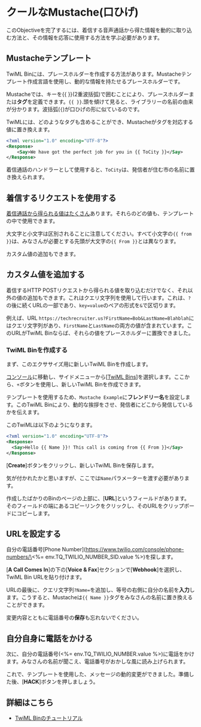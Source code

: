 # クールなMustache(口ひげ)

このObjectiveを完了するには、着信する音声通話から得た情報を動的に取り込む方法と、その情報を応答に使用する方法を学ぶ必要があります。

## Mustacheテンプレート

TwiML Binには、プレースホルダーを作成する方法があります。Mustacheテンプレート作成言語を使用し、動的な情報を持たせるプレースホルダーです。

Mustacheでは、キーを{{ }}(2重波括弧)で囲むことにより、プレースホルダーまたは**タグ**を定義できます。`{{ }}`.頭を傾けて見ると、ライブラリーの名前の由来が分かります。波括弧(`{`)が口ひげの形に似ているのです。

TwiMLには、どのようなタグも含めることができ、Mustacheがタグを対応する値に置き換えます。

```xml
<?xml version="1.0" encoding="UTF-8"?>
<Response>
    <Say>We have got the perfect job for you in {{ ToCity }}</Say>
</Response>
```

着信通話のハンドラーとして使用すると、`ToCity`は、発信者が住む市の名前に置き換えられます。

## 着信するリクエストを使用する

[着信通話から得られる値はたくさん](https://www.twilio.com/docs/voice/twiml#request-parameters)あります。それらのどの値も、テンプレートの中で使用できます。

大文字と小文字は区別されることに注意してください。すべて小文字の`{{ from }}`は、みなさんが必要とする先頭が大文字の`{{ From }}`とは異なります。

カスタム値の追加もできます。

## カスタム値を追加する

着信するHTTP POSTリクエストから得られる値を取り込むだけでなく、それ以外の値の追加もできます。これはクエリ文字列を使用して行います。これは、`?`の後に続くURLの一部であり、`key=value`のペアの形式を`&`で区切ります。

例えば、URL `https://techrecruiter.us?FirstName=Bob&LastName=Blahblah`にはクエリ文字列があり、`FirstName`と`LastName`の両方の値が含まれています。このURLがTwiML Binならば、それらの値をプレースホルダーに置換できました。

### TwiML Binを作成する

まず、このエクササイズ用に新しいTwiML Binを作成します。

[コンソール](https://www.twilio.com/console)に移動し、サイドメニューから[[TwiML Bins](https://www.twilio.com/console/runtime/twiml-bins)]を選択します。ここから、`+`ボタンを使用し、新しいTwiML Binを作成できます。

テンプレートを使用するため、`Mustache Example`に**フレンドリー名**を設定します。このTwiML Binにより、動的な挨拶をさせ、発信者にどこから発信しているかを伝えます。

このTwiMLは以下のようになります。

```xml
<?xml version="1.0" encoding="UTF-8"?>
<Response>
  <Say>Hello {{ Name }}! This call is coming from {{ From }}</Say>
</Response>
```

[**Create**]ボタンをクリックし、新しいTwiML Binを保存します。

気が付かれたかと思いますが、ここでは`Name`パラメーターを渡す必要があります。

作成したばかりのBinのページの上部に、[**URL**]というフィールドがあります。そのフィールドの端にあるコピーリンクをクリックし、そのURLをクリップボードにコピーします。

## URLを設定する

自分の電話番号\[Phone Number](https://www.twilio.com/console/phone-numbers/\<%= env.TQ_TWILIO_NUMBER_SID.value %>)を探します。

[**A Call Comes In**]の下の[**Voice \& Fax**]セクションで[**Webhook**]を選択し、TwiML Bin URLを貼り付けます。

URLの最後に、クエリ文字列`?Name=`を追加し、等号の右側に自分の名前を**入力**します。こうすると、Mustacheは`{{ Name }}`タグをみなさんの名前に置き換えることができます。

変更内容とともに電話番号の**保存**も忘れないでください。

## 自分自身に電話をかける

次に、自分の電話番号(\<%= env.TQ_TWILIO_NUMBER.value %>)に電話をかけます。みなさんの名前が聞こえ、電話番号がおかしな風に読み上げられます。

これで、テンプレートを使用した、メッセージの動的変更ができました。準備した後、[**HACK**]ボタンを押しましょう。

## 詳細はこちら

- [TwiML Binのチュートリアル](https://www.twilio.com/docs/runtime/tutorials/twiml-bins)